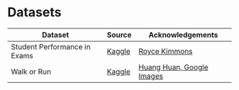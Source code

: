 # Datasets

Dataset | Source | Acknowledgements
---|---|---
Student Performance in Exams | [Kaggle](https://www.kaggle.com/spscientist/students-performance-in-exams) | [Royce Kimmons](http://roycekimmons.com/tools/generated_data/exams)
Walk or Run | [Kaggle](https://www.kaggle.com/huan9huan/walk-or-run) | [Huang Huan, Google Images](https://www.kaggle.com/huan9huan/walk-or-run/home)


